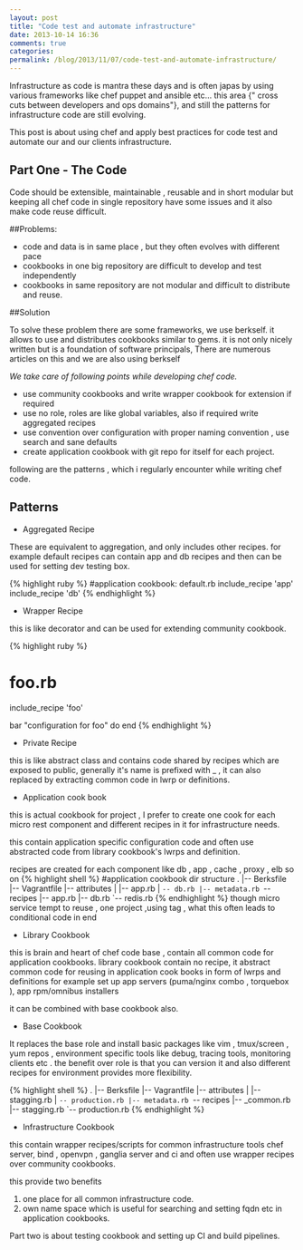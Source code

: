 ```yaml
---
layout: post
title: "Code test and automate infrastructure"
date: 2013-10-14 16:36
comments: true
categories: 
permalink: /blog/2013/11/07/code-test-and-automate-infrastructure/
---
```



Infrastructure as code is mantra these days and is often japas by using various frameworks like chef puppet and ansible etc...
this area {" cross cuts between developers and ops domains"}, and still the patterns for infrastructure code are still evolving.

This post is about using chef and apply best practices for code test and automate our and our clients infrastructure.

<!--more-->

## Part One - The Code

Code should be extensible, maintainable , reusable and in short modular but keeping all chef code in single repository have some issues and it
also make code reuse difficult.

##Problems:

* code and data is in same place , but they often evolves with different pace
* cookbooks in one big repository are difficult to develop and test independently
* cookbooks in same repository are not modular and difficult to
  distribute and reuse.


##Solution

To solve these problem there are some frameworks, we use berkself.
it allows to use and distributes cookbooks similar to gems.
it is not only nicely written but is a foundation of software principals, There are numerous articles on this and we are also using berkself


*We take care of following points while developing chef code.*

* use community cookbooks and write wrapper cookbook for extension if
  required
* use no role, roles are like global variables, also if required write aggregated recipes
* use convention over configuration with proper naming convention , use search and sane defaults
* create application cookbook with git repo for itself for each project.

following are the patterns , which i regularly encounter while writing chef code.

## Patterns

* Aggregated Recipe 

These are equivalent to aggregation, and only includes other recipes.
for example default recipes can contain app and db recipes and then can
be used for setting dev testing box.

{% highlight ruby %}
#application cookbook: default.rb
include_recipe 'app'
include_recipe 'db'
{% endhighlight %}

* Wrapper Recipe

 this is like decorator and can be used for extending community cookbook.

{% highlight ruby %}
 # foo.rb
include_recipe 'foo'

bar "configuration for foo" do
end
{% endhighlight %}


* Private Recipe

 this is like abstract class and contains code shared by recipes which are exposed to public,
 generally it's name is prefixed with _ , it can also replaced by extracting common
 code in lwrp or definitions.

* Application cook book

this is actual cookbook for project , I prefer to create one cook for
each micro rest component and different recipes in it for infrastructure needs. 

this contain application specific configuration code and often use
abstracted code from library cookbook's lwrps and definition.

recipes are created for each component like db , app , cache , proxy , elb so on
{% highlight shell %}
#application cookbook dir structure
.
|-- Berksfile
|-- Vagrantfile
|-- attributes
|   |-- app.rb
|   `-- db.rb
|-- metadata.rb
`-- recipes
    |-- app.rb
    |-- db.rb
    `-- redis.rb
{% endhighlight %}
though micro service tempt to reuse , one project ,using tag , what this often leads to conditional code in end

* Library Cookbook

this is brain and heart of chef code base , contain all common code for
application cookbooks.
library cookbook contain no recipe, it abstract common code for reusing in application cook books in form of lwrps and definitions
for example set up app servers (puma/nginx combo , torquebox ), app rpm/omnibus installers

it can be combined with base cookbook also.

* Base Cookbook

It replaces the base role and install basic packages like vim , tmux/screen , yum repos , environment specific tools like debug, tracing tools, monitoring clients etc . the benefit over role is that you can version it and also different recipes for environment provides more flexibility.

{% highlight shell %}
.
|-- Berksfile
|-- Vagrantfile
|-- attributes
|   |-- stagging.rb
|   `-- production.rb
|-- metadata.rb
`-- recipes
    |-- _common.rb
    |-- stagging.rb
    `-- production.rb
{% endhighlight %}

* Infrastructure Cookbook

this contain wrapper recipes/scripts for common infrastructure tools chef server, bind , openvpn , ganglia server and ci and often use wrapper recipes over community cookbooks. 

this provide two benefits
1) one place for all common infrastructure code.
2) own name space which is useful for searching and setting fqdn etc in
application cookbooks.



Part two is about testing cookbook and setting up CI and build
pipelines.
